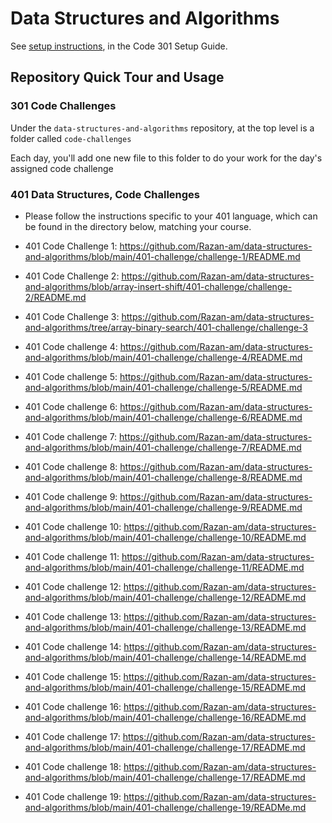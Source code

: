 # Data Structures and Algorithms

See [setup instructions](https://codefellows.github.io/setup-guide/code-301/3-code-challenges), in the Code 301 Setup Guide.

## Repository Quick Tour and Usage

### 301 Code Challenges

Under the `data-structures-and-algorithms` repository, at the top level is a folder called `code-challenges`

Each day, you'll add one new file to this folder to do your work for the day's assigned code challenge

### 401 Data Structures, Code Challenges

- Please follow the instructions specific to your 401 language, which can be found in the directory below, matching your course.

- 401 Code Challenge 1: https://github.com/Razan-am/data-structures-and-algorithms/blob/main/401-challenge/challenge-1/README.md


- 401 Code Challenge 2: https://github.com/Razan-am/data-structures-and-algorithms/blob/array-insert-shift/401-challenge/challenge-2/README.md


- 401 Code Challenge 3: https://github.com/Razan-am/data-structures-and-algorithms/tree/array-binary-search/401-challenge/challenge-3


- 401 Code challenge 4: https://github.com/Razan-am/data-structures-and-algorithms/blob/main/401-challenge/challenge-4/README.md


- 401 Code challenge 5: https://github.com/Razan-am/data-structures-and-algorithms/blob/main/401-challenge/challenge-5/README.md


- 401 Code challenge 6: https://github.com/Razan-am/data-structures-and-algorithms/blob/main/401-challenge/challenge-6/README.md


- 401 Code challenge 7: https://github.com/Razan-am/data-structures-and-algorithms/blob/main/401-challenge/challenge-7/README.md


- 401 Code challenge 8: https://github.com/Razan-am/data-structures-and-algorithms/blob/main/401-challenge/challenge-8/README.md


- 401 Code challenge 9: https://github.com/Razan-am/data-structures-and-algorithms/blob/main/401-challenge/challenge-9/README.md


- 401 Code challenge 10: https://github.com/Razan-am/data-structures-and-algorithms/blob/main/401-challenge/challenge-10/README.md


- 401 Code challenge 11: https://github.com/Razan-am/data-structures-and-algorithms/blob/main/401-challenge/challenge-11/README.md


- 401 Code challenge 12: https://github.com/Razan-am/data-structures-and-algorithms/blob/main/401-challenge/challenge-12/README.md


- 401 Code challenge 13: https://github.com/Razan-am/data-structures-and-algorithms/blob/main/401-challenge/challenge-13/README.md


- 401 Code challenge 14: https://github.com/Razan-am/data-structures-and-algorithms/blob/main/401-challenge/challenge-14/README.md


- 401 Code challenge 15: https://github.com/Razan-am/data-structures-and-algorithms/blob/main/401-challenge/challenge-15/README.md


- 401 Code challenge 16: https://github.com/Razan-am/data-structures-and-algorithms/blob/main/401-challenge/challenge-16/README.md


- 401 Code challenge 17: https://github.com/Razan-am/data-structures-and-algorithms/blob/main/401-challenge/challenge-17/README.md


- 401 Code challenge 18: https://github.com/Razan-am/data-structures-and-algorithms/blob/main/401-challenge/challenge-17/README.md


- 401 Code challenge 19: https://github.com/Razan-am/data-structures-and-algorithms/blob/main/401-challenge/challenge-19/READMe.md
